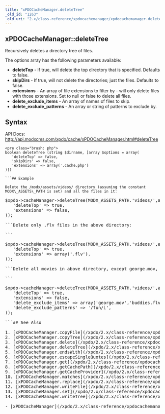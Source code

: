 ```yaml
---
title: "xPDOCacheManager.deleteTree"
_old_id: "1263"
_old_uri: "2.x/class-reference/xpdocachemanager/xpdocachemanager.deletetree"
---
```


## xPDOCacheManager::deleteTree

Recursively deletes a directory tree of files.

The options array has the following parameters available:

- **deleteTop** - If true, will delete the top directory that is specified. Defaults to false.
- **skipDirs** - If true, will not delete the directories; just the files. Defaults to false.
- **extensions** - An array of file extensions to filter by - will only delete files with those extensions. Set to null or false to delete all files.
- **delete\_exclude\_items** - An array of names of files to skip.
- **delete\_exclude\_patterns** - An array or string of patterns to exclude by.

## Syntax

API Docs: <http://api.modxcms.com/xpdo/cache/xPDOCacheManager.html#deleteTree>

```
<pre class="brush: php">
boolean deleteTree (string $dirname, [array $options = array(
   'deleteTop' => false,
   'skipDirs' => false,
   'extensions' => array('.cache.php')
)])

```## Example

Delete the /modx/assets/videos/ directory (assuming the constant MODX\_ASSETS\_PATH is set) and all the files in it:

```
<pre class="brush: php">
$xpdo->cacheManager->deleteTree(MODX_ASSETS_PATH.'videos/',array(
   'deleteTop' => true,
   'extensions' => false,
));

```Delete only .flv files in the above directory:

```
<pre class="brush: php">
$xpdo->cacheManager->deleteTree(MODX_ASSETS_PATH.'videos/',array(
   'deleteTop' => true,
   'extensions' => array('.flv'),
));

```Delete all movies in above directory, except george.mov, buddies.flv, and any file name containing the word 'fun'.

```
<pre class="brush: php">
$xpdo->cacheManager->deleteTree(MODX_ASSETS_PATH.'videos/',array(
   'deleteTop' => true,
   'extensions' => false,
   'delete_exclude_items' => array('george.mov','buddies.flv'),
   'delete_exclude_patterns' => '/fun/i',
));

```## See Also

1. [xPDOCacheManager.copyFile](/xpdo/2.x/class-reference/xpdocachemanager/xpdocachemanager.copyfile)
2. [xPDOCacheManager.copyTree](/xpdo/2.x/class-reference/xpdocachemanager/xpdocachemanager.copytree)
3. [xPDOCacheManager.delete](/xpdo/2.x/class-reference/xpdocachemanager/xpdocachemanager.delete)
4. [xPDOCacheManager.deleteTree](/xpdo/2.x/class-reference/xpdocachemanager/xpdocachemanager.deletetree)
5. [xPDOCacheManager.endsWith](/xpdo/2.x/class-reference/xpdocachemanager/xpdocachemanager.endswith)
6. [xPDOCacheManager.escapeSingleQuotes](/xpdo/2.x/class-reference/xpdocachemanager/xpdocachemanager.escapesinglequotes)
7. [xPDOCacheManager.get](/xpdo/2.x/class-reference/xpdocachemanager/xpdocachemanager.get)
8. [xPDOCacheManager.getCachePath](/xpdo/2.x/class-reference/xpdocachemanager/xpdocachemanager.getcachepath)
9. [xPDOCacheManager.getCacheProvider](/xpdo/2.x/class-reference/xpdocachemanager/xpdocachemanager.getcacheprovider)
10. [xPDOCacheManager.matches](/xpdo/2.x/class-reference/xpdocachemanager/xpdocachemanager.matches)
11. [xPDOCacheManager.replace](/xpdo/2.x/class-reference/xpdocachemanager/xpdocachemanager.replace)
12. [xPDOCacheManager.writeFile](/xpdo/2.x/class-reference/xpdocachemanager/xpdocachemanager.writefile)
13. [xPDOCacheManager.set](/xpdo/2.x/class-reference/xpdocachemanager/xpdocachemanager.set)
14. [xPDOCacheManager.writeTree](/xpdo/2.x/class-reference/xpdocachemanager/xpdocachemanager.writetree)

- [xPDOCacheManager](/xpdo/2.x/class-reference/xpdocachemanager "xPDOCacheManager")